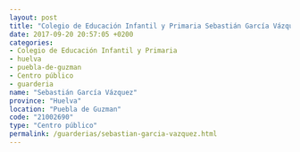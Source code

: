 ```yaml
---
layout: post
title: "Colegio de Educación Infantil y Primaria Sebastián García Vázquez"
date: 2017-09-20 20:57:05 +0200
categories:
- Colegio de Educación Infantil y Primaria
- huelva
- puebla-de-guzman
- Centro público
- guarderia
name: "Sebastián García Vázquez"
province: "Huelva"
location: "Puebla de Guzman"
code: "21002690"
type: "Centro público"
permalink: /guarderias/sebastian-garcia-vazquez.html
---
```

